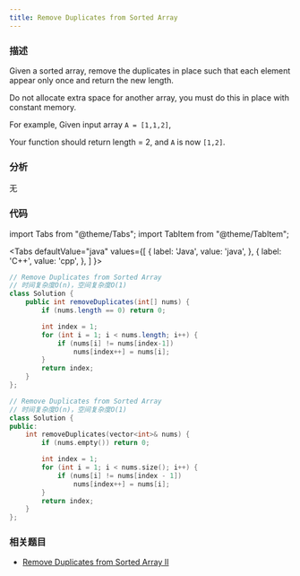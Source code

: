 ```yaml
---
title: Remove Duplicates from Sorted Array
---
```


### 描述

Given a sorted array, remove the duplicates in place such that each element appear only once and return the new length.

Do not allocate extra space for another array, you must do this in place with constant memory.

For example, Given input array `A = [1,1,2]`,

Your function should return length = 2, and `A` is now `[1,2]`.

### 分析

无

### 代码

import Tabs from "@theme/Tabs";
import TabItem from "@theme/TabItem";

<Tabs
defaultValue="java"
values={[
{ label: 'Java', value: 'java', },
{ label: 'C++', value: 'cpp', },
]
}>
<TabItem value="java">

```java
// Remove Duplicates from Sorted Array
// 时间复杂度O(n)，空间复杂度O(1)
class Solution {
    public int removeDuplicates(int[] nums) {
        if (nums.length == 0) return 0;

        int index = 1;
        for (int i = 1; i < nums.length; i++) {
            if (nums[i] != nums[index-1])
                nums[index++] = nums[i];
        }
        return index;
    }
};
```

</TabItem>
<TabItem value="cpp">

```cpp
// Remove Duplicates from Sorted Array
// 时间复杂度O(n)，空间复杂度O(1)
class Solution {
public:
    int removeDuplicates(vector<int>& nums) {
        if (nums.empty()) return 0;

        int index = 1;
        for (int i = 1; i < nums.size(); i++) {
            if (nums[i] != nums[index - 1])
                nums[index++] = nums[i];
        }
        return index;
    }
};
```

</TabItem>
</Tabs>

### 相关题目

- [Remove Duplicates from Sorted Array II](remove-duplicates-from-sorted-array-ii.md)

